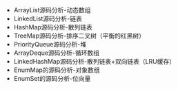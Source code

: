 - ArrayList源码分析-动态数组
- LinkedList源码分析-链表
- HashMap源码分析-散列链表
- TreeMap源码分析-排序二叉树（平衡的红黑树）
- PriorityQueue源码分析-堆
- ArrayDeque源码分析-循环数组
- LinkedHashMap源码分析-散列链表+双向链表（LRU缓存）
- EnumMap的源码分析-对象数组
- EnumSet的源码分析-位向量